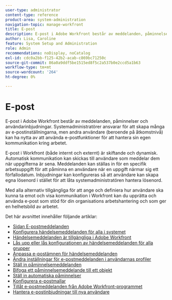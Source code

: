 ```yaml
---
user-type: administrator
content-type: reference
product-area: system-administration
navigation-topic: manage-workfront
title: E-post
description: E-post i Adobe Workfront består av meddelanden, påminnelser och användarinbjudningar. Systemadministratörer ansvarar för att skapa många av e-postinställningarna, men andra användare (beroende på åtkomstnivå) kan ha nytta av att använda e-postfunktioner för att hantera sin egen kommunikation kring arbetet.
author: Lisa, Caroline
feature: System Setup and Administration
role: Admin
recommendations: noDisplay, noCatalog
exl-id: cdc0a2bb-f125-42b2-acab-c869bc71250c
source-git-commit: 86a0a9ddf5be1515ed8f5c2a537b0e2ccd5a1b63
workflow-type: tm+mt
source-wordcount: '264'
ht-degree: 0%

---
```


# E-post

E-post i Adobe Workfront består av meddelanden, påminnelser och användarinbjudningar. Systemadministratörer ansvarar för att skapa många av e-postinställningarna, men andra användare (beroende på åtkomstnivå) kan ha nytta av att använda e-postfunktioner för att hantera sin egen kommunikation kring arbetet.

E-post i Workfront (både internt och externt) är skiftande och dynamisk. Automatisk kommunikation kan skickas till användare som meddelar dem när uppgifterna är sena. Meddelanden kan ställas in för en specifik arbetsuppgift för att påminna en användare när en uppgift närmar sig ett förfallodatum. Inbjudningar kan konfigureras så att användare kan skapa egna lösenord i stället för att låta systemadministratören hantera lösenord.

Med alla alternativ tillgängliga för att ange och definiera hur användare ska kunna ta emot och visa kommunikation i Workfront kan du upprätta och använda e-post som stöd för din organisations arbetshantering och som ger en helhetsbild av arbetet.

Det här avsnittet innehåller följande artiklar:

* [Sidan E-postmeddelanden](../../../administration-and-setup/manage-workfront/emails/email-notifications-page.md)
* [Konfigurera händelsemeddelanden för alla i systemet](../../../administration-and-setup/manage-workfront/emails/configure-event-notifications-for-everyone-in-the-system.md)
* [Händelsemeddelanden är tillgängliga i Adobe Workfront](../../../administration-and-setup/manage-workfront/emails/event-notifications-available-in-wf.md)
* [Lås upp eller lås konfigurationen av händelsemeddelanden för alla grupper](../../../administration-and-setup/manage-workfront/emails/unlock-configuration-of-event-notifications-for-groups.md)
* [Anpassa e-postämnen för händelsemeddelanden](../../../administration-and-setup/manage-workfront/emails/custom-email-subjects-event-notification.md)
* [Ändra inställningar för e-postmeddelanden i användarnas profiler](../../../administration-and-setup/manage-workfront/emails/modify-email-notification-settings-user-profiles.md)
* [Ställ in påminnelsemeddelanden](../../../administration-and-setup/manage-workfront/emails/set-up-reminder-notifications.md)
* [Bifoga ett påminnelsemeddelande till ett objekt](../../../workfront-basics/using-notifications/attach-reminder-notification-object.md)
* [Ställ in automatiska påminnelser](../../../administration-and-setup/manage-workfront/emails/setting-up-automatic-reminders.md)
* [Konfigurera e-postmallar](../../../administration-and-setup/manage-workfront/emails/configure-email-templates.md)
* [Tillåt e-postmeddelanden från Adobe Workfront-programmet](../../../administration-and-setup/manage-workfront/emails/allow-emails-from-wf-app.md)
* [Hantera e-postinbjudningar till nya användare](../../../administration-and-setup/manage-workfront/emails/manage-email-invitations.md)
